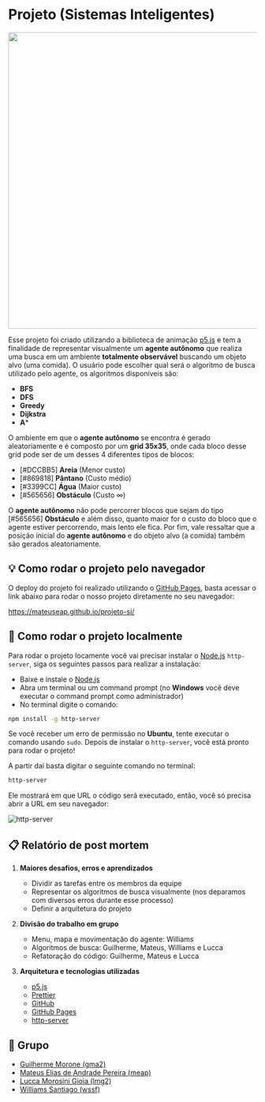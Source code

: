 # Projeto (Sistemas Inteligentes)

<p align="center">
    <img src="https://i.imgur.com/AqknoMb.png" width="600" height="600" />
</p>

Esse projeto foi criado utilizando a biblioteca de animação [p5.js](https://p5js.org/) e tem a finalidade de representar visualmente um **agente autônomo** que realiza uma busca em um ambiente **totalmente observável** buscando um objeto alvo (uma comida). O usuário pode escolher qual será o algoritmo de busca utilizado pelo agente, os algoritmos disponíveis são:

- **BFS**
- **DFS**
- **Greedy**
- **Dijkstra**
- **A***

O ambiente em que o **agente autônomo** se encontra é gerado aleatoriamente e é composto por um **grid 35x35**, onde cada bloco desse grid pode ser de um desses 4 diferentes tipos de blocos: 

- [#DCCBB5] **Areia** (Menor custo)
- [#869818] **Pântano** (Custo médio)
- [#3399CC] **Água** (Maior custo)
- [#565656] **Obstáculo** (Custo ∞)

O **agente autônomo** não pode percorrer blocos que sejam do tipo [#565656] **Obstáculo** e além disso, quanto maior for o custo do bloco que o agente estiver percorrendo, mais lento ele fica. Por fim, vale ressaltar que a posição inicial do **agente autônomo** e do objeto alvo (a comida) também são gerados aleatoriamente.

## 💡 Como rodar o projeto pelo navegador

O deploy do projeto foi realizado utilizando o [GitHub Pages](https://pages.github.com/), basta acessar o link abaixo para rodar o nosso projeto diretamente no seu navegador:

https://mateuseap.github.io/projeto-si/

## 🚀 Como rodar o projeto localmente

Para rodar o projeto locamente você vai precisar instalar o [Node.js](https://nodejs.org/en/) `http-server`, siga os seguintes passos para realizar a instalação:

- Baixe e instale o [Node.js](https://nodejs.org/en/)
- Abra um terminal ou um command prompt (no **Windows** você deve executar o command prompt como administrador)
- No terminal digite o comando:

```bash
npm install -g http-server
```
Se você receber um erro de permissão no **Ubuntu**, tente executar o comando usando `sudo`. Depois de instalar o `http-server`, você está pronto para rodar o projeto!

A partir daí basta digitar o seguinte comando no terminal:

```bash
http-server
```

Ele mostrará em que URL o código será executado, então, você só precisa abrir a URL em seu navegador:

![http-server](https://i.imgur.com/DMHbcdU.png)

## 📋 Relatório de post mortem

1. **Maiores desafios, erros e aprendizados**
    - Dividir as tarefas entre os membros da equipe
    - Representar os algoritmos de busca visualmente (nos deparamos com diversos erros durante esse processo)
    - Definir a arquitetura do projeto

2. **Divisão do trabalho em grupo**
    - Menu, mapa e movimentação do agente: Williams
    - Algoritmos de busca: Guilherme, Mateus, Williams e Lucca
    - Refatoração do código: Guilherme, Mateus e Lucca

3. **Arquitetura e tecnologias utilizadas**
    - [p5.js](https://p5js.org/)
    - [Prettier](https://prettier.io/)
    - [GitHub](https://github.com/)
    - [GitHub Pages](https://pages.github.com/)
    - [http-server](https://www.npmjs.com/package/http-server)

## 👥 Grupo

- [Guilherme Morone (gma2)](https://github.com/guimorone)
- [Mateus Elias de Andrade Pereira (meap)](https://github.com/mateuseap)
- [Lucca Morosini Gioia (lmg2)](https://github.com/LuccaMorosiniGioia)
- [Williams Santiago (wssf)](https://github.com/wssantiago)
